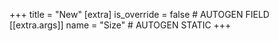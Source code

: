 +++
title = "New"
[extra]
is_override = false # AUTOGEN FIELD
[[extra.args]]
name = "Size" # AUTOGEN STATIC
+++